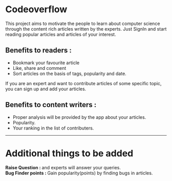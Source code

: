 # Codeoverflow
This project aims to motivate the people to learn about computer science through the content rich articles written by the experts.
Just SignIn and start reading popular articles and articles of your interest.
<h2>Benefits to readers :</h2> 
<ul>
  <li>Bookmark your favourite article</li>
  <li>Like, share and comment</li>
  <li>Sort articles on the basis of tags, popularity and date.</li>
</ul>
  
If you are an expert and want to contribute articles of some specific topic, you can sign up and add your articles.
<h2>Benefits to content writers :</h2> 
<ul>
  <li>Proper analysis will be provided by the app about your articles.</li>
  <li>Popularity.</li>
  <li>Your ranking in the list of contributers.</li>
</ul>
<hr>
<h1> Additional things to be added </h1>
<b> Raise Question : </b> and experts will answer your queries.<br>
<b> Bug Finder points : </b> Gain popularity(points) by finding bugs in articles.<br> 
